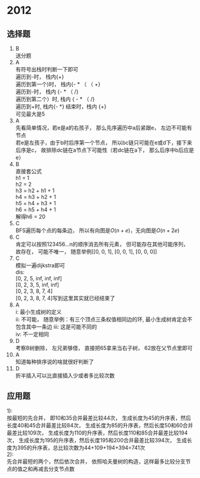 # 2012
## 选择题
1. B  
送分题  
1. A  
有符号出栈时判断一下即可  
遍历到-时， 栈内{+}  
遍历到第一个)时， 栈内{- * （ （ +}  
遍历到-时， 栈内 {- * （ /}  
遍历到第二个）时, 栈内 { - * （ /}  
遍历到+时, 栈内{- *}
结束时，栈内 {+}  
可见最大是5  
1. A  
先看简单情况，若e是a的右孩子， 那么先序遍历中a后紧跟e， 左边不可能有节点  
若e是左孩子，由于b时后序第一个节点， 所以bc链只可能在e或d下，接下来后序是c， 故排除dc链在a节点下可能性（若dc链在a下， 那么后序中b后应是e）
1. B  
直接套公式  
h1 = 1  
h2 = 2  
h3 = h2 + h1 + 1  
h4 = h3 + h2 + 1  
h5 = h4 + h3 + 1  
h6 = h5 + h4 + 1  
解得h6 = 20  
1. C  
BFS遍历每个点的每条边， 所以有向图是$O(n + e)$，无向图是$O(n + 2e)$  
1. C  
肯定可以按照123456...n的顺序消去所有元素， 但可能存在其他可能序列， 故存在， 可能不唯一， 随意举例[[0, 0, 1], [0, 0, 1], [0, 0, 0]]  
1. C  
模拟一遍dijkstra即可  
dis:  
[0, 2, 5, inf, inf, inf]  
[0, 2, 3, 5, inf, inf]  
[0, 2, 3, 8, 7, 4]  
[0, 2, 3, 8, 7, 4]写到这里其实就已经结束了  
1. A  
i: 最小生成树的定义  
ii: 不可能， 随意举例：有三个顶点三条权值相同边的环, 最小生成树肯定会不包含其中一条边
iii: 这是可能不同的  
iv: 不一定相同  
1. D  
考察B树删除， 左兄弟够借， 直接把65拿来当右子树， 62放在父节点里即可  
1.  A  
知道每种排序说的啥就很好判断了  
1.  D  
折半插入可以比直接插入少或者多比较次数
## 应用题
1):  
按最短的先合并， 即10和35合并最差比较44次， 生成长度为45的升序表，然后长度40和45合并最差比较84次， 生成长度为85的升序表，然后长度50和60合并最差比较109次， 生成长度为110的升序表，然后长度110和85合并最差比较194次， 生成长度为195的升序表，然后长度195和200合并最差比较394次， 生成长度为395的升序表，总比较次数为44+109+194+394=741次  
2):  
先合并最短的两个，然后依次合并， 依照哈夫曼树的构造，这样最多比较分支节点的值之和再减去分支节点数